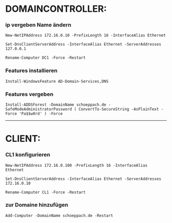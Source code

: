 # DOMAINCONTROLLER:

### ip vergeben Name ändern

    New-NetIPAddress 172.16.0.10 -PrefixLength 16 -InterfaceAlias Ethernet
    
    Set-DnsClientServerAddress -InterfaceAlias Ethernet -ServerAddresses 127.0.0.1
    
    Rename-Computer DC1 -Force -Restart

### Features installieren

    Install-WindowsFeature AD-Domain-Services,DNS

### Features vergeben

    Install-ADDSForest -DomainName schoeppach.de -SafeModeAdministratorPassword ( ConvertTo-SecureString -AsPlainText -Force 'Pa$$w0rd' ) -Force

----------------------------------------

# CLIENT:

### CL1 konfigurieren

    New-NetIPAddress 172.16.0.100 -PrefixLength 16 -InterfaceAlias Ethernet
    
    Set-DnsClientServerAddress -InterfaceAlias Ethernet -ServerAddresses 172.16.0.10
    
    Rename-Computer CL1 -Force -Restart

### zur Domaine hinzufügen

    Add-Computer -DomainName schoeppach.de -Restart

